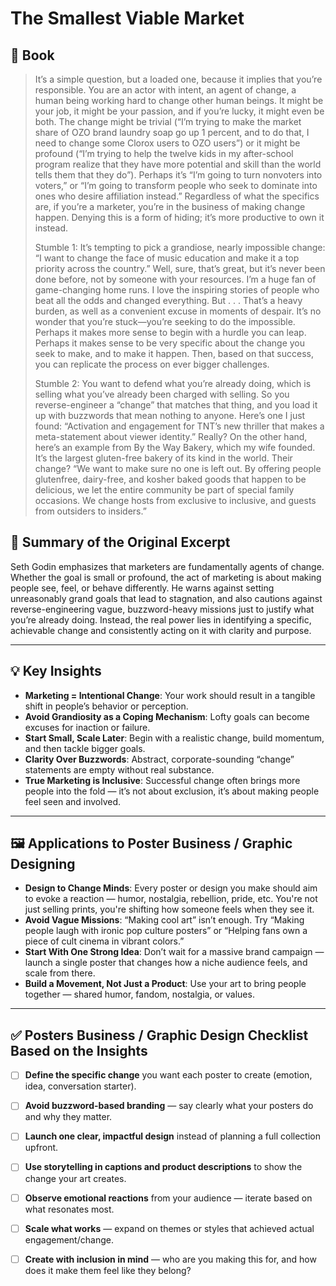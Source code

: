 # The Smallest Viable Market
## 📔 Book
>It’s a simple question, but a loaded one, because it implies that you’re
>responsible. You are an actor with intent, an agent of change, a human being
>working hard to change other human beings.
>It might be your job, it might be your passion, and if you’re lucky, it might
>even be both.
>The change might be trivial (“I’m trying to make the market share of OZO
>brand laundry soap go up 1 percent, and to do that, I need to change some
>Clorox users to OZO users”) or it might be profound (“I’m trying to help the
>twelve kids in my after-school program realize that they have more potential and
>skill than the world tells them that they do”).
>Perhaps it’s “I’m going to turn nonvoters into voters,” or “I’m going to
>transform people who seek to dominate into ones who desire affiliation instead.”
>Regardless of what the specifics are, if you’re a marketer, you’re in the
>business of making change happen. Denying this is a form of hiding; it’s more
>productive to own it instead.
>
>Stumble 1: It’s tempting to pick a grandiose, nearly impossible change: “I
>want to change the face of music education and make it a top priority across the
>country.” Well, sure, that’s great, but it’s never been done before, not by
>someone with your resources. I’m a huge fan of game-changing home runs. I
>love the inspiring stories of people who beat all the odds and changed
>everything.
>But . . .
>That’s a heavy burden, as well as a convenient excuse in moments of despair.
>It’s no wonder that you’re stuck—you’re seeking to do the impossible.
>Perhaps it makes more sense to begin with a hurdle you can leap. Perhaps it
>makes sense to be very specific about the change you seek to make, and to make
>it happen. Then, based on that success, you can replicate the process on ever bigger challenges.
>
>Stumble 2: You want to defend what you’re already doing, which is selling
>what you’ve already been charged with selling. So you reverse-engineer a
>“change” that matches that thing, and you load it up with buzzwords that mean
>nothing to anyone. Here’s one I just found: “Activation and engagement for
>TNT’s new thriller that makes a meta-statement about viewer identity.”
>Really?
>On the other hand, here’s an example from By the Way Bakery, which my
>wife founded. It’s the largest gluten-free bakery of its kind in the world. Their
>change? “We want to make sure no one is left out. By offering people glutenfree, dairy-free, and kosher baked goods that happen to be delicious, we let the
>entire community be part of special family occasions. We change hosts from
>exclusive to inclusive, and guests from outsiders to insiders.”

## 🎯 Summary of the Original Excerpt

Seth Godin emphasizes that marketers are fundamentally agents of change. Whether the goal is small or profound, the act of marketing is about making people see, feel, or behave differently. He warns against setting unreasonably grand goals that lead to stagnation, and also cautions against reverse-engineering vague, buzzword-heavy missions just to justify what you’re already doing. Instead, the real power lies in identifying a specific, achievable change and consistently acting on it with clarity and purpose.

---

## 💡 Key Insights

- **Marketing = Intentional Change**: Your work should result in a tangible shift in people’s behavior or perception.
- **Avoid Grandiosity as a Coping Mechanism**: Lofty goals can become excuses for inaction or failure.
- **Start Small, Scale Later**: Begin with a realistic change, build momentum, and then tackle bigger goals.
- **Clarity Over Buzzwords**: Abstract, corporate-sounding “change” statements are empty without real substance.
- **True Marketing is Inclusive**: Successful change often brings more people into the fold — it’s not about exclusion, it’s about making people feel seen and involved.
    

---

## 🖼️ Applications to Poster Business / Graphic Designing

- **Design to Change Minds**: Every poster or design you make should aim to evoke a reaction — humor, nostalgia, rebellion, pride, etc. You're not just selling prints, you're shifting how someone feels when they see it.
- **Avoid Vague Missions**: “Making cool art” isn’t enough. Try “Making people laugh with ironic pop culture posters” or “Helping fans own a piece of cult cinema in vibrant colors.”
- **Start With One Strong Idea**: Don’t wait for a massive brand campaign — launch a single poster that changes how a niche audience feels, and scale from there.
- **Build a Movement, Not Just a Product**: Use your art to bring people together — shared humor, fandom, nostalgia, or values.
    

---

## ✅ Posters Business / Graphic Design Checklist Based on the Insights

- [ ]  **Define the specific change** you want each poster to create (emotion, idea, conversation starter).
- [ ]  **Avoid buzzword-based branding** — say clearly what your posters do and why they matter.
- [ ]   **Launch one clear, impactful design** instead of planning a full collection upfront.
- [ ]   **Use storytelling in captions and product descriptions** to show the change your art creates.
- [ ]   **Observe emotional reactions** from your audience — iterate based on what resonates most.
- [ ]   **Scale what works** — expand on themes or styles that achieved actual engagement/change.
- [ ]   **Create with inclusion in mind** — who are you making this for, and how does it make them feel like they belong?


